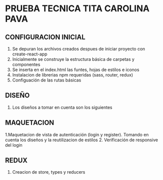 # PRUEBA TECNICA TITA CAROLINA PAVA

## CONFIGURACION INICIAL

1. Se depuran los archivos creados despues de iniciar proyecto con create-react-app
2. Inicialmente se construye la estructura básica de carpetas y componentes
3. Se inserta en el index.html las funtes, hojas de estilos e iconos
4. Instalacion de librerias npm requeridas (sass, router, redux)
5. Configuación de las rutas básicas 
                    
## DISEÑO
1. Los diseños a tomar en cuenta son los siguientes




## MAQUETACION
1.Maquetacion de vista de autenticación (login y register). Tomando en cuenta los diseños y la reutilizacion de estilos 
2. Verificación de responsive del login

## REDUX
1. Creacion de store, types y reducers
